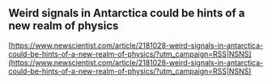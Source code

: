 ## Weird signals in Antarctica could be hints of a new realm of physics
  
  [https://www.newscientist.com/article/2181028-weird-signals-in-antarctica-could-be-hints-of-a-new-realm-of-physics/?utm_campaign=RSS|NSNS](https://www.newscientist.com/article/2181028-weird-signals-in-antarctica-could-be-hints-of-a-new-realm-of-physics/?utm_campaign=RSS|NSNS)